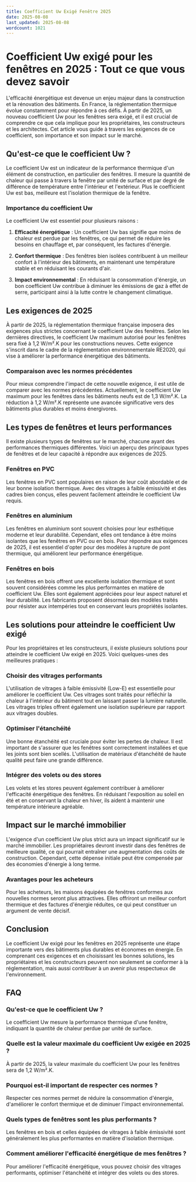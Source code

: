 ```yaml
---
title: Coefficient Uw Exigé Fenêtre 2025
date: 2025-08-08
last_updated: 2025-08-08
wordcount: 1021
---
```


# Coefficient Uw exigé pour les fenêtres en 2025 : Tout ce que vous devez savoir

L'efficacité énergétique est devenue un enjeu majeur dans la construction et la rénovation des bâtiments. En France, la réglementation thermique évolue constamment pour répondre à ces défis. À partir de 2025, un nouveau coefficient Uw pour les fenêtres sera exigé, et il est crucial de comprendre ce que cela implique pour les propriétaires, les constructeurs et les architectes. Cet article vous guide à travers les exigences de ce coefficient, son importance et son impact sur le marché.

## Qu'est-ce que le coefficient Uw ?

Le coefficient Uw est un indicateur de la performance thermique d'un élément de construction, en particulier des fenêtres. Il mesure la quantité de chaleur qui passe à travers la fenêtre par unité de surface et par degré de différence de température entre l'intérieur et l'extérieur. Plus le coefficient Uw est bas, meilleure est l'isolation thermique de la fenêtre. 

### Importance du coefficient Uw

Le coefficient Uw est essentiel pour plusieurs raisons :

1. **Efficacité énergétique** : Un coefficient Uw bas signifie que moins de chaleur est perdue par les fenêtres, ce qui permet de réduire les besoins en chauffage et, par conséquent, les factures d'énergie.
   
2. **Confort thermique** : Des fenêtres bien isolées contribuent à un meilleur confort à l'intérieur des bâtiments, en maintenant une température stable et en réduisant les courants d'air.

3. **Impact environnemental** : En réduisant la consommation d'énergie, un bon coefficient Uw contribue à diminuer les émissions de gaz à effet de serre, participant ainsi à la lutte contre le changement climatique.

## Les exigences de 2025

À partir de 2025, la réglementation thermique française imposera des exigences plus strictes concernant le coefficient Uw des fenêtres. Selon les dernières directives, le coefficient Uw maximum autorisé pour les fenêtres sera fixé à 1,2 W/m².K pour les constructions neuves. Cette exigence s'inscrit dans le cadre de la réglementation environnementale RE2020, qui vise à améliorer la performance énergétique des bâtiments.

### Comparaison avec les normes précédentes

Pour mieux comprendre l'impact de cette nouvelle exigence, il est utile de comparer avec les normes précédentes. Actuellement, le coefficient Uw maximum pour les fenêtres dans les bâtiments neufs est de 1,3 W/m².K. La réduction à 1,2 W/m².K représente une avancée significative vers des bâtiments plus durables et moins énergivores.

## Les types de fenêtres et leurs performances

Il existe plusieurs types de fenêtres sur le marché, chacune ayant des performances thermiques différentes. Voici un aperçu des principaux types de fenêtres et de leur capacité à répondre aux exigences de 2025.

### Fenêtres en PVC

Les fenêtres en PVC sont populaires en raison de leur coût abordable et de leur bonne isolation thermique. Avec des vitrages à faible émissivité et des cadres bien conçus, elles peuvent facilement atteindre le coefficient Uw requis.

### Fenêtres en aluminium

Les fenêtres en aluminium sont souvent choisies pour leur esthétique moderne et leur durabilité. Cependant, elles ont tendance à être moins isolantes que les fenêtres en PVC ou en bois. Pour répondre aux exigences de 2025, il est essentiel d'opter pour des modèles à rupture de pont thermique, qui améliorent leur performance énergétique.

### Fenêtres en bois

Les fenêtres en bois offrent une excellente isolation thermique et sont souvent considérées comme les plus performantes en matière de coefficient Uw. Elles sont également appréciées pour leur aspect naturel et leur durabilité. Les fabricants proposent désormais des modèles traités pour résister aux intempéries tout en conservant leurs propriétés isolantes.

## Les solutions pour atteindre le coefficient Uw exigé

Pour les propriétaires et les constructeurs, il existe plusieurs solutions pour atteindre le coefficient Uw exigé en 2025. Voici quelques-unes des meilleures pratiques :

### Choisir des vitrages performants

L'utilisation de vitrages à faible émissivité (Low-E) est essentielle pour améliorer le coefficient Uw. Ces vitrages sont traités pour réfléchir la chaleur à l'intérieur du bâtiment tout en laissant passer la lumière naturelle. Les vitrages triples offrent également une isolation supérieure par rapport aux vitrages doubles.

### Optimiser l'étanchéité

Une bonne étanchéité est cruciale pour éviter les pertes de chaleur. Il est important de s'assurer que les fenêtres sont correctement installées et que les joints sont bien scellés. L'utilisation de matériaux d'étanchéité de haute qualité peut faire une grande différence.

### Intégrer des volets ou des stores

Les volets et les stores peuvent également contribuer à améliorer l'efficacité énergétique des fenêtres. En réduisant l'exposition au soleil en été et en conservant la chaleur en hiver, ils aident à maintenir une température intérieure agréable.

## Impact sur le marché immobilier

L'exigence d'un coefficient Uw plus strict aura un impact significatif sur le marché immobilier. Les propriétaires devront investir dans des fenêtres de meilleure qualité, ce qui pourrait entraîner une augmentation des coûts de construction. Cependant, cette dépense initiale peut être compensée par des économies d'énergie à long terme.

### Avantages pour les acheteurs

Pour les acheteurs, les maisons équipées de fenêtres conformes aux nouvelles normes seront plus attractives. Elles offriront un meilleur confort thermique et des factures d'énergie réduites, ce qui peut constituer un argument de vente décisif.

## Conclusion

Le coefficient Uw exigé pour les fenêtres en 2025 représente une étape importante vers des bâtiments plus durables et économes en énergie. En comprenant ces exigences et en choisissant les bonnes solutions, les propriétaires et les constructeurs peuvent non seulement se conformer à la réglementation, mais aussi contribuer à un avenir plus respectueux de l'environnement.

## FAQ

### Qu'est-ce que le coefficient Uw ?

Le coefficient Uw mesure la performance thermique d'une fenêtre, indiquant la quantité de chaleur perdue par unité de surface.

### Quelle est la valeur maximale du coefficient Uw exigée en 2025 ?

À partir de 2025, la valeur maximale du coefficient Uw pour les fenêtres sera de 1,2 W/m².K.

### Pourquoi est-il important de respecter ces normes ?

Respecter ces normes permet de réduire la consommation d'énergie, d'améliorer le confort thermique et de diminuer l'impact environnemental.

### Quels types de fenêtres sont les plus performants ?

Les fenêtres en bois et celles équipées de vitrages à faible émissivité sont généralement les plus performantes en matière d'isolation thermique.

### Comment améliorer l'efficacité énergétique de mes fenêtres ?

Pour améliorer l'efficacité énergétique, vous pouvez choisir des vitrages performants, optimiser l'étanchéité et intégrer des volets ou des stores.